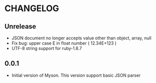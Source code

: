 # CHANGELOG

## Unrelease

- JSON document no longer accepts value other than object, array, null
- Fix bug: upper case E in float number ( 12.34E+123 )
- UTF-8 string support for ruby-1.8.7

## 0.0.1

- Initial version of Myson. This version support basic JSON parser